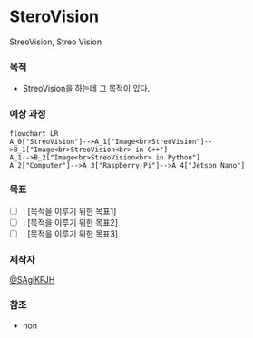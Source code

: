 # SteroVision
StreoVision, Streo Vision

### 목적
- StreoVision을 하는데 그 목적이 있다.

### 예상 과정

```mermaid
flowchart LR
A_0["StreoVision"]-->A_1["Image<br>StreoVision"]-->B_1["Image<br>StreoVision<br> in C++"]
A_1-->B_2["Image<br>StreoVision<br> in Python"]
A_2["Computer"]-->A_3["Raspberry-Pi"]-->A_4["Jetson Nano"]
```

### 목표
- [ ] : [목적을 이루기 위한 목표1]
- [ ] : [목적을 이루기 위한 목표2]
- [ ] : [목적을 이루기 위한 목표3]

### 제작자
[@SAgiKPJH](https://github.com/SAgiKPJH)

### 참조
- non